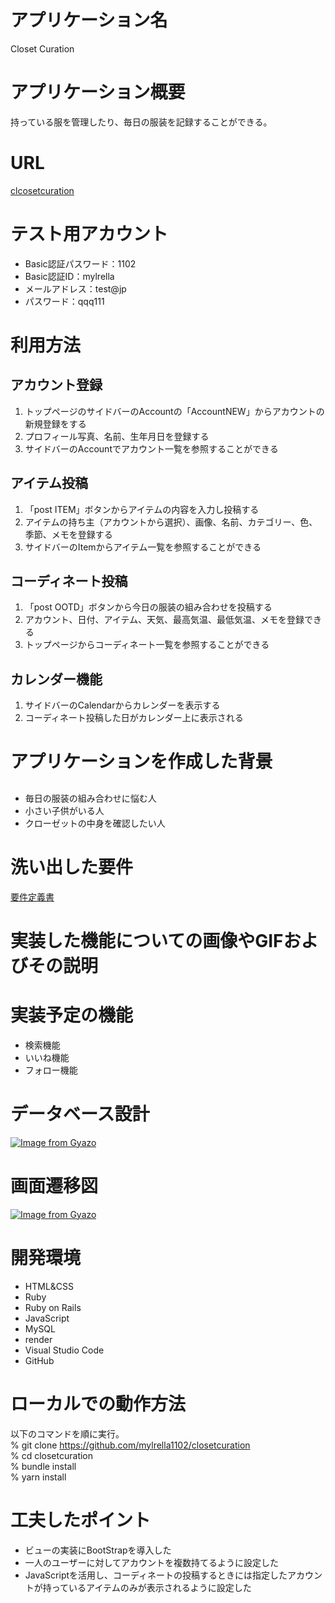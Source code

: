# アプリケーション名
Closet Curation

# アプリケーション概要
持っている服を管理したり、毎日の服装を記録することができる。

# URL
[clcosetcuration](https://closetcuration.onrender.com)
# テスト用アカウント
- Basic認証パスワード：1102
- Basic認証ID：mylrella
- メールアドレス：test@jp
- パスワード：qqq111

# 利用方法
## アカウント登録
1. トップページのサイドバーのAccountの「AccountNEW」からアカウントの新規登録をする
2. プロフィール写真、名前、生年月日を登録する
3. サイドバーのAccountでアカウント一覧を参照することができる
## アイテム投稿
1. 「post ITEM」ボタンからアイテムの内容を入力し投稿する
2. アイテムの持ち主（アカウントから選択）、画像、名前、カテゴリー、色、季節、メモを登録する
3. サイドバーのItemからアイテム一覧を参照することができる
## コーディネート投稿
1. 「post OOTD」ボタンから今日の服装の組み合わせを投稿する
2. アカウント、日付、アイテム、天気、最高気温、最低気温、メモを登録できる
3. トップページからコーディネート一覧を参照することができる
## カレンダー機能
1. サイドバーのCalendarからカレンダーを表示する
1. コーディネート投稿した日がカレンダー上に表示される

# アプリケーションを作成した背景
## 
- 毎日の服装の組み合わせに悩む人
- 小さい子供がいる人
- クローゼットの中身を確認したい人

# 洗い出した要件
[要件定義書](https://docs.google.com/spreadsheets/d/13ZZzcU2aa5nknpbithHA-t3CBU_1TlNqjyEZ5lhLuHk/edit?usp=sharing)

# 実装した機能についての画像やGIFおよびその説明

# 実装予定の機能
- 検索機能
- いいね機能
- フォロー機能

# データベース設計
[![Image from Gyazo](https://i.gyazo.com/9a8e25203991ddddde8296c6c3e0c127.png)](https://gyazo.com/9a8e25203991ddddde8296c6c3e0c127)

# 画面遷移図
[![Image from Gyazo](https://i.gyazo.com/f245215aaff93cee50b053aaca552f7a.png)](https://gyazo.com/f245215aaff93cee50b053aaca552f7a)

# 開発環境
- HTML&CSS
- Ruby
- Ruby on Rails
- JavaScript
- MySQL
- render
- Visual Studio Code
- GitHub

# ローカルでの動作方法
以下のコマンドを順に実行。  
% git clone https://github.com/mylrella1102/closetcuration  
% cd closetcuration  
% bundle install  
% yarn install  

# 工夫したポイント
- ビューの実装にBootStrapを導入した
- 一人のユーザーに対してアカウントを複数持てるように設定した
- JavaScriptを活用し、コーディネートの投稿するときには指定したアカウントが持っているアイテムのみが表示されるように設定した